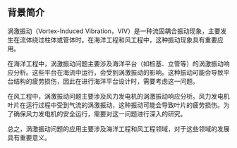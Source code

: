 ## 背景简介
涡激振动（Vortex-Induced Vibration，VIV）是一种流固耦合振动现象，主要发生在流体绕过柱体或管体时。在海洋工程和风工程中，这种振动现象具有重要应用。

在海洋工程中，涡激振动问题主要涉及海洋平台（如桩基、立管等）的涡激振动响应分析。这些平台在海流中运行，会受到涡激振动的影响。这种振动可能会导致平台结构的疲劳损伤，因此在进行海洋平台设计时，需要考虑这一问题。

在风工程中，涡激振动问题主要涉及风力发电机的涡激振动响应分析。风力发电机叶片在运行过程中受到气流的涡激振动，这种振动可能会导致叶片的疲劳损伤。为了确保风力发电机的安全运行，需要对这一问题进行深入的研究。

总之，涡激振动问题的应用主要涉及海洋工程和风工程领域，对于这些领域的发展具有重要意义。
